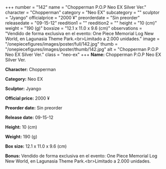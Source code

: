 +++
number = "142"
name = "Chopperman P.O.P Neo EX Silver Ver."
character = "Chopperman"
category = "Neo EX"
subcategory = ""
sculptor = "Jyango"
officialprice = "2000 ¥"
preorderdate = "Sin preorder"
releasedate = "09-15-12"
reedition1 = ""
reedition2 = ""
height = "10 (cm)"
weight = "190 (g)"
boxsize = "12.1 x 11.0 x 9.6 (cm)"
observations = "Vendido de forma exclusiva en el evento: One Piece Memorial Log New World, en Lagunasia Theme Park.&lt;br&gt;Limitado a 2.000 unidades."
image = "/onepiecefigures/images/poster/full/142.jpg"
thumb = "/onepiecefigures/images/poster/thumb/142.jpg"
alt = "Chopperman P.O.P Neo EX Silver Ver."
class = "neo-ex"
+++
**Name:** Chopperman P.O.P Neo EX Silver Ver.

**Character:** Chopperman

**Category:** Neo EX 

**Sculptor:** Jyango

**Official price:** 2000 ¥

**Preorder date:** Sin preorder

**Release date:** 09-15-12

**Height:** 10 (cm)

**Weight:** 190 (g)

**Box size:** 12.1 x 11.0 x 9.6 (cm)

**Bonus:** Vendido de forma exclusiva en el evento: One Piece Memorial Log New World, en Lagunasia Theme Park.&lt;br&gt;Limitado a 2.000 unidades.